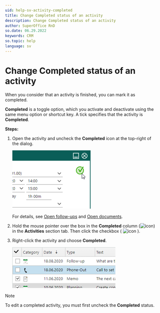 ```yaml
---
uid: help-sv-activity-completed
title: Change Completed status of an activity
description: Change Completed status of an activity
author: SuperOffice RnD
so.date: 06.29.2022
keywords: CRM
so.topic: help
language: sv
---
```


# Change Completed status of an activity

When you consider that an activity is finished, you can mark it as completed.

**Completed** is a toggle option, which you activate and deactivate using the same menu option or shortcut key. A tick specifies that the activity is **Completed**.

**Steps:**

1. Open the activity and uncheck the **Completed** icon at the top-right of the dialog.

    ![Change Completed status of an activity -screenshot][img3]

    For details, see [Open follow-ups][1] and [Open documents][2].

1. Hold the mouse pointer over the box in the **Completed** column (![icon][img2]) in the **Activities** section tab. Then click the checkbox ( ![icon][img1] ).

1. Right-click the activity and choose **Completed**.

    ![ Change Completed status of an activity -screenshot][img4]

> [!NOTE]
> To edit a completed activity, you must first uncheck the **Completed** status.

<!-- Referenced links -->
[1]: open-follow-up.md
[2]: ../../document/learn/open.md

<!-- Referenced images -->
[img1]: ../../../media/icons/check.bmp
[img2]: ../../../media/icons/sale-sold-details.bmp
[img3]: media/completed-activity.bmp
[img4]: media/completed-activity-2.bmp

